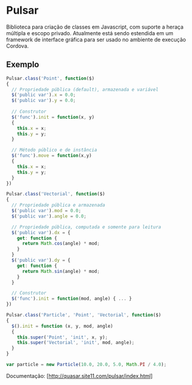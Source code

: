 # Pulsar
Biblioteca para criação de classes em Javascript, com suporte a heraça múltipla e escopo privado. Atualmente está sendo estendida em um framework de interface gráfica para ser usado no ambiente de execução Cordova.

## Exemplo
```Javascript
Pulsar.class('Point', function($)
{ 
  // Propriedade pública (default), armazenada e variável
  $('public var').x = 0.0;
  $('public var').y = 0.0;
  
  // Construtor
  $('func').init = function(x, y)
  {
    this.x = x;
    this.y = y;
  }

  // Método público e de instância
  $('func').move = function(x,y)
  {
    this.x = x;
    this.y = y;
  }
})

Pulsar.class('Vectorial', function($)
{
  // Propriedade pública e armazenada
  $('public var').mod = 0.0;
  $('public var').angle = 0.0;

  // Propriedade pública, computada e somente para leitura
  $('public var').dx = {
    get: function {
      return Math.cos(angle) * mod;
    }
  }
  $('public var').dy = {
    get: function {
      return Math.sin(angle) * mod;
    }
  }

  // Construtor
  $('func').init = function(mod, angle) { ... }
})

Pulsar.class('Particle', 'Point', 'Vectorial', function($)
{
  $().init = function (x, y, mod, angle)
  {
    this.super('Point', 'init', x, y);
    this.super('Vectorial', 'init', mod, angle);
  }
}

var particle = new Particle(10.0, 20.0, 5.0, Math.PI / 4.0);
```
Documentação: [http://quasar.site11.com/pulsar/index.html]
